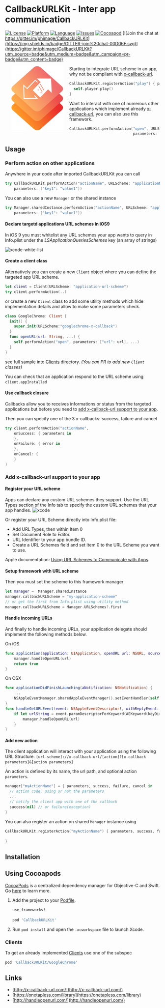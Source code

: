 # CallbackURLKit - Inter app communication

[![License](https://img.shields.io/badge/license-MIT-blue.svg?style=flat
            )](http://mit-license.org)
[![Platform](http://img.shields.io/badge/platform-ios_osx_tvos-lightgrey.svg?style=flat
             )](https://developer.apple.com/resources/)
[![Language](http://img.shields.io/badge/language-swift-orange.svg?style=flat
             )](https://developer.apple.com/swift)
[![Issues](https://img.shields.io/github/issues/phimage/CallbackURLKit.svg?style=flat
           )](https://github.com/phimage/CallbackURLKit/issues)
[![Cocoapod](http://img.shields.io/cocoapods/v/CallbackURLKit.svg?style=flat)](http://cocoadocs.org/docsets/Prephirences/)
[![Join the chat at https://gitter.im/phimage/CallbackURLKit](https://img.shields.io/badge/GITTER-join%20chat-00D06F.svg)](https://gitter.im/phimage/CallbackURLKit?utm_source=badge&utm_medium=badge&utm_campaign=pr-badge&utm_content=badge)

[<img align="left" src="logo.png" hspace="20">](#logo) Starting to integrate URL scheme in an app,
why not be compliant with [x-callback-url](http://x-callback-url.com/specifications/).
```swift
CallbackURLKit.registerAction("play") { parameters, ... in
  self.player.play()
}
```
Want to interact with one of numerous other applications which implement already [x-callback-url](http://x-callback-url.com/apps/), you can also use this framework.

```swift
CallbackURLKit.performAction("open", URLScheme: "googlechrome-x-callback",
                             parameters: ["url": "http://www.google.com"])
```

## Usage

### Perform action on other applications
Anywhere in your code after imported CallbackURLKit you can call
```swift
try CallbackURLKit.performAction("actionName", URLScheme: "applicationName",
    parameters: ["key1": "value1"])
```
You can also use a new `Manager` or the shared instance
```swift
try Manager.sharedInstance.performAction("actionName", URLScheme: "application-name",
    parameters: ["key1": "value1"])
```

#### Declare targetd applications URL schemes in iOS9
In iOS 9 you must whitelist any URL schemes your app wants to query in Info.plist under the *LSApplicationQueriesSchemes* key (an array of strings)

![xcode-white-list](http://useyourloaf.com/assets/images/2015/2015-09-06-001.png)

#### Create a client class
Alternatively you can create a new `Client` object where you can define the targeted app URL scheme.
```swift
let client = Client(URLScheme: "application-url-scheme")
try client.performAction(..)
```
or create a new `Client` class to add some utility methods which hide implementation details and allow to make some parameters check.
```swift
class GoogleChrome: Client {
  init() {
    super.init(URLScheme:"googlechrome-x-callback")
  }
  func openURL(url: String, ...) {
    self.performAction("open", parameters: ["url": url], ...)
  }
}
```
see full sample into [Clients](/Clients) directory. *(You can PR to add new `Client` classes)*

You can check that an application respond to the URL scheme using `client.appInstalled`

#### Use callback closure
Callbacks allow you to receives informations or status from the targeted applications but before you need to [add x-callback-url support to your app](add-x-callback-url-support-to-your-app).

Then you can specify one of the 3 x-callbacks: success, failure and cancel

```swift
try client.performAction("actionName",
    onSuccess: { parameters in
    },
    onFailure: { error in
    },
    onCancel: {
    }
)
```

### Add x-callback-url support to your app ###

#### Register your URL scheme
Apps can declare any custom URL schemes they support. Use the URL Types section of the Info tab to specify the custom URL schemes that your app handles.
![xcode](https://raw.githubusercontent.com/OAuthSwift/OAuthSwift/master/Assets/URLSchemes.png)

Or register your URL Scheme directly into Info.plist file:
- Add URL Types, then within Item 0
- Set Document Role to Editor.
- URL Identifier to your app bundle ID.
- Create a URL Schemes field and set Item 0 to the URL Scheme you want to use.

Apple documentation: [Using URL Schemes to Communicate with Apps](https://developer.apple.com/library/ios/documentation/iPhone/Conceptual/iPhoneOSProgrammingGuide/Inter-AppCommunication/Inter-AppCommunication.html#//apple_ref/doc/uid/TP40007072-CH6-SW1).

#### Setup framework with URL scheme
Then you must set the scheme to this framework manager
 ```swift
 let manager =  Manager.sharedInstance
 manager.callbackURLScheme = "my-application-scheme"
 // or get the first from Info.plist using utility method
 manager.callbackURLScheme = Manager.URLSchemes?.first
 ```
#### Handle incoming URLs
And finally to handle incoming URLs, your application delegate should implement the following methods below.

On iOS
```swift
func application(application: UIApplication, openURL url: NSURL, sourceApplication: String?, annotation: AnyObject) -> Bool {
    manager.handleOpenURL(url)
    return true
}
```
On OSX
```swift
func applicationDidFinishLaunching(aNotification: NSNotification) {
    ...
    NSAppleEventManager.sharedAppleEventManager().setEventHandler(self, andSelector:"handleGetURLEvent:withReplyEvent:", forEventClass: AEEventClass(kInternetEventClass), andEventID: AEEventID(kAEGetURL))
}
func handleGetURLEvent(event: NSAppleEventDescriptor!, withReplyEvent: NSAppleEventDescriptor!) {
    if let urlString = event.paramDescriptorForKeyword(AEKeyword(keyDirectObject))?.stringValue, url = NSURL(string: urlString) {
        manager.handleOpenURL(url)
    }
}
```
#### Add new action
The client application will interact with your application using the following URL Structure.
`[url-scheme]://x-callback-url/[action]?[x-callback parameters]&[action parameters]`

An action is defined by its name, the url path, and optional action `parameters`.

```swift
manager["myActionName"] = { parameters, success, failure, cancel in
  // action code, using or not the parameters
  ...
  // notify the client app with one of the callback
  success(nil) // or failure(exception)
}
```
You can also register an action on shared `Manager` instance using
```swift
CallbackURLKit.registerAction("myActionName") { parameters, success, failure, cancel in

}
```

## Installation

## Using Cocoapods ##
[CocoaPods](https://cocoapods.org/) is a centralized dependency manager for
Objective-C and Swift. Go [here](https://guides.cocoapods.org/using/index.html)
to learn more.

1. Add the project to your [Podfile](https://guides.cocoapods.org/using/the-podfile.html).

    ```ruby
    use_frameworks!

    pod 'CallbackURLKit'
    ```

2. Run `pod install` and open the `.xcworkspace` file to launch Xcode.

### Clients
To get an already implemented [Clients](/Clients) use one of the subspec
```ruby
pod 'CallbackURLKit/GoogleChrome'
```

## Links
- [http://x-callback-url.com/](http://x-callback-url.com/)
- [https://onetapless.com/library](https://onetapless.com/library)
- [http://handleopenurl.com/](http://handleopenurl.com/)
